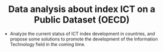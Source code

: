 <h1 align="center">Data analysis about index ICT on a Public Dataset (OECD)</h1>

- Analyze the current status of ICT index development in countries, and propose some solutions to promote the development of the Information Technology field in the coming time.
